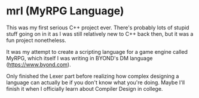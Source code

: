 # mrl (MyRPG Language)

This was my first serious C++ project ever. There's probably lots of stupid stuff going on in it as I was still relatively new to C++ back then, but it was a fun project nonetheless.

It was my attempt to create a scripting language for a game engine called MyRPG, which itself I was writing in BYOND's DM language (https://www.byond.com).

Only finished the Lexer part before realizing how complex designing a language can actually be if you don't know what you're doing. Maybe I'll finish it when I officially learn about Compiler Design in college.
